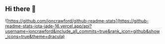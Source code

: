 ## Hi there 👋
![https://github.com/joncrawford/github-readme-stats](https://github-readme-stats-iota-jade-16.vercel.app/api?username=joncrawford&include_all_commits=true&rank_icon=github&show_icons=true&theme=dracula)


<!--
**JonCrawford/joncrawford** is a ✨ _special_ ✨ repository because its `README.md` (this file) appears on your GitHub profile.

Here are some ideas to get you started:

- 🔭 I’m currently working on ...
- 🌱 I’m currently learning ...
- 👯 I’m looking to collaborate on ...
- 🤔 I’m looking for help with ...
- 💬 Ask me about ...
- 📫 How to reach me: ...
- 😄 Pronouns: ...
- ⚡ Fun fact: ...
-->
